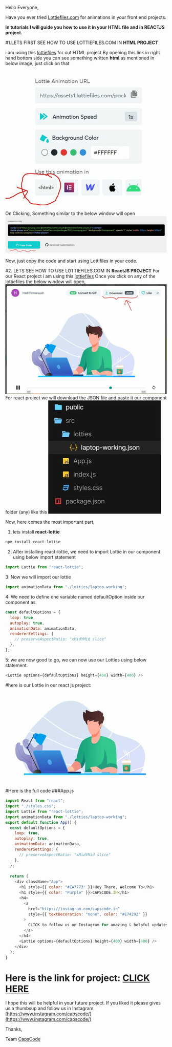 Hello Everyone,

Have you ever tried [Lottiefiles.com](https://lottiefiles.com/) for animations in your front end projects.

**In tutorials I will guide you how to use it in your HTML file and in REACTJS project.**

#1.LETS FIRST SEE HOW TO USE LOTTIEFILES.COM IN **HTML PROJECT**

i am using this [lottiefiles](https://lottiefiles.com/43173-web-development) for out HTML project
By opening this link in right hand bottom side you can see something written **html** as mentioned in below image, just click on that
![Alt Text](https://raw.githubusercontent.com/CapsCode-Website/blogfiles/master/General/how-to-use-lottiefiles/1.jpg?raw=true)

On Clicking, Something similar to the below window will open
![Alt Text](https://raw.githubusercontent.com/CapsCode-Website/blogfiles/master/General/how-to-use-lottiefiles/2.jpg?raw=true)

Now, just copy the code and start using Lottifiles in your code.

#2. LETS SEE HOW TO USE LOTTIEFILES.COM IN **ReactJS PROJECT**
For our React project i am using this [lottiefiles](https://lottiefiles.com/43885-laptop-working)
Once you click on any of the lottiefiles the below window will open,  
![Alt Text](https://raw.githubusercontent.com/CapsCode-Website/blogfiles/master/General/how-to-use-lottiefiles/3.jpg?raw=true)
For react project we will download the JSON file and paste it our component folder (any) like this
![Alt Text](https://raw.githubusercontent.com/CapsCode-Website/blogfiles/master/General/how-to-use-lottiefiles/4.jpg?raw=true)

Now, here comes the most important part,

1. lets install **react-lottie**

```js
npm install react-lottie
```

2. After installing react-lottie, we need to import Lottie in our component using below import statement

```js
import Lottie from "react-lottie";
```

3: Now we will import our lottie

```js
import animationData from "./lotties/laptop-working";
```

4: We need to define one variable named defaultOption inside our component as

```js
const defaultOptions = {
  loop: true,
  autoplay: true,
  animationData: animationData,
  rendererSettings: {
    // preserveAspectRatio: "xMidYMid slice"
  },
};
```

5: we are now good to go, we can now use our Lotties using below statement.

```js
<Lottie options={defaultOptions} height={400} width={400} />
```

#here is our Lottie in our react js project:
![Alt Text](https://raw.githubusercontent.com/CapsCode-Website/blogfiles/master/General/how-to-use-lottiefiles/5.jpg?raw=true)

#Here is the full code
###App.js

```js
import React from "react";
import "./styles.css";
import Lottie from "react-lottie";
import animationData from "./lotties/laptop-working";
export default function App() {
  const defaultOptions = {
    loop: true,
    autoplay: true,
    animationData: animationData,
    rendererSettings: {
      // preserveAspectRatio: "xMidYMid slice"
    },
  };

  return (
    <div className="App">
      <h1 style={{ color: "#EA7773" }}>Hey There, Welcome To</h1>
      <h1 style={{ color: "Purple" }}>CAPSCODE.IN</h1>
      <h4>
        <a
          href="https://instagram.com/capscode.in"
          style={{ textDecoration: "none", color: "#E74292" }}
        >
          CLICK to follow us on Instagram for amazing & helpful updates EVERYDAY
        </a>
      </h4>
      <Lottie options={defaultOptions} height={400} width={400} />
    </div>
  );
}
```

# Here is the link for project: [CLICK HERE](https://codesandbox.io/s/lottieinreactjs-vdxn1)

I hope this will be helpful in your future project.
If you liked it please gives us a thumbsup and follow us in Instagram.
[https://www.instagram.com/capscode/](https://www.instagram.com/capscode/)

Thanks,

Team [CapsCode](https://www.capscode.in)
